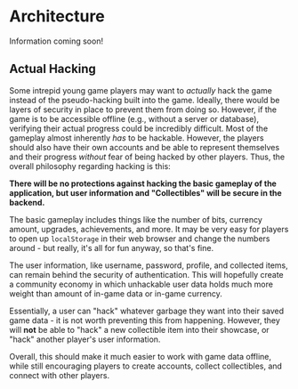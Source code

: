 # Architecture
Information coming soon!

## Actual Hacking
Some intrepid young game players may want to _actually_ hack the game instead of the pseudo-hacking built into the game. Ideally, there would be layers of security in place to prevent them from doing so. However, if the game is to be accessible offline (e.g., without a server or database), verifying their actual progress could be incredibly difficult. Most of the gameplay almost inherently _has_ to be hackable. However, the players should also have their own accounts and be able to represent themselves and their progress _without_ fear of being hacked by other players. Thus, the overall philosophy regarding hacking is this:

**There will be no protections against hacking the basic gameplay of the application, but user information and "Collectibles" will be secure in the backend.**

The basic gameplay includes things like the number of bits, currency amount, upgrades, achievements, and more. It may be very easy for players to open up `localStorage` in their web browser and change the numbers around - but really, it's all for fun anyway, so that's fine.

The user information, like username, password, profile, and collected items, can remain behind the security of authentication. This will hopefully create a community economy in which unhackable user data holds much more weight than amount of in-game data or in-game currency.

Essentially, a user can "hack" whatever garbage they want into their saved game data - it is not worth preventing this from happening. However, they will **not** be able to "hack" a new collectible item into their showcase, or "hack" another player's user information.

Overall, this should make it much easier to work with game data offline, while still encouraging players to create accounts, collect collectibles, and connect with other players.
